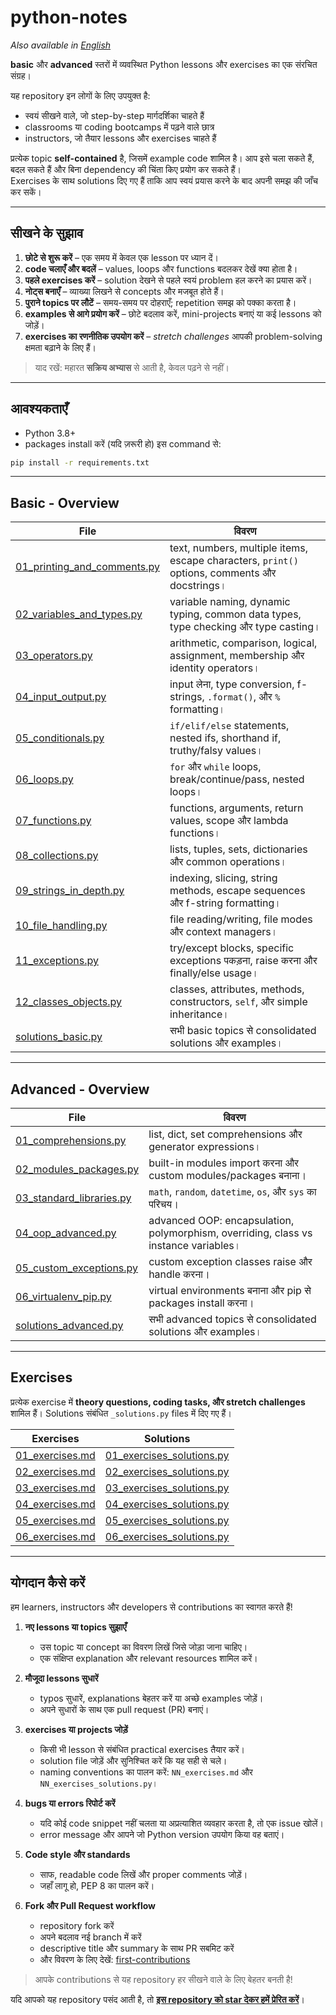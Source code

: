 # python-notes

_Also available in [English](README.md)_

**basic** और **advanced** स्तरों में व्यवस्थित Python lessons और exercises का एक संरचित संग्रह।  

यह repository इन लोगों के लिए उपयुक्त है:  
- स्वयं सीखने वाले, जो step-by-step मार्गदर्शिका चाहते हैं  
- classrooms या coding bootcamps में पढ़ने वाले छात्र  
- instructors, जो तैयार lessons और exercises चाहते हैं  

प्रत्येक topic **self-contained** है, जिसमें example code शामिल है। आप इसे चला सकते हैं, बदल सकते हैं और बिना dependency की चिंता किए प्रयोग कर सकते हैं।  
Exercises के साथ solutions दिए गए हैं ताकि आप स्वयं प्रयास करने के बाद अपनी समझ की जाँच कर सकें।  

---

## सीखने के सुझाव  

1. **छोटे से शुरू करें** – एक समय में केवल एक lesson पर ध्यान दें।  
2. **code चलाएँ और बदलें** – values, loops और functions बदलकर देखें क्या होता है।  
3. **पहले exercises करें** – solution देखने से पहले स्वयं problem हल करने का प्रयास करें।  
4. **नोट्स बनाएँ** – व्याख्या लिखने से concepts और मजबूत होते हैं।  
5. **पुराने topics पर लौटें** – समय-समय पर दोहराएँ; repetition समझ को पक्का करता है।  
6. **examples से आगे प्रयोग करें** – छोटे बदलाव करें, mini-projects बनाएं या कई lessons को जोड़ें।  
7. **exercises का रणनीतिक उपयोग करें** – *stretch challenges* आपकी problem-solving क्षमता बढ़ाने के लिए हैं।  

> याद रखें: महारत **सक्रिय अभ्यास** से आती है, केवल पढ़ने से नहीं।  

---

## आवश्यकताएँ  

- Python 3.8+  
- packages install करें (यदि ज़रूरी हो) इस command से:  

```bash
pip install -r requirements.txt
````

---

## Basic - Overview

| File                                                                | विवरण                                                                                        |
| ------------------------------------------------------------------- | -------------------------------------------------------------------------------------------- |
| [01\_printing\_and\_comments.py](basic/01_printing_and_comments.py) | text, numbers, multiple items, escape characters, `print()` options, comments और docstrings। |
| [02\_variables\_and\_types.py](basic/02_variables_and_types.py)     | variable naming, dynamic typing, common data types, type checking और type casting।           |
| [03\_operators.py](basic/03_operators.py)                           | arithmetic, comparison, logical, assignment, membership और identity operators।               |
| [04\_input\_output.py](basic/04_input_output.py)                    | input लेना, type conversion, f-strings, `.format()`, और `%` formatting।                      |
| [05\_conditionals.py](basic/05_conditionals.py)                     | `if/elif/else` statements, nested ifs, shorthand if, truthy/falsy values।                    |
| [06\_loops.py](basic/06_loops.py)                                   | `for` और `while` loops, break/continue/pass, nested loops।                                   |
| [07\_functions.py](basic/07_functions.py)                           | functions, arguments, return values, scope और lambda functions।                              |
| [08\_collections.py](basic/08_collections.py)                       | lists, tuples, sets, dictionaries और common operations।                                      |
| [09\_strings\_in\_depth.py](basic/09_strings_in_depth.py)           | indexing, slicing, string methods, escape sequences और f-string formatting।                  |
| [10\_file\_handling.py](basic/10_file_handling.py)                  | file reading/writing, file modes और context managers।                                        |
| [11\_exceptions.py](basic/11_exceptions.py)                         | try/except blocks, specific exceptions पकड़ना, raise करना और finally/else usage।             |
| [12\_classes\_objects.py](basic/12_classes_objects.py)              | classes, attributes, methods, constructors, `self`, और simple inheritance।                   |
| [solutions\_basic.py](basic/solutions_basic.py)                     | सभी basic topics से consolidated solutions और examples।                                      |

---

## Advanced - Overview

| File                                                            | विवरण                                                                               |
| --------------------------------------------------------------- | ----------------------------------------------------------------------------------- |
| [01\_comprehensions.py](advanced/01_comprehensions.py)          | list, dict, set comprehensions और generator expressions।                            |
| [02\_modules\_packages.py](advanced/02_modules_packages.py)     | built-in modules import करना और custom modules/packages बनाना।                      |
| [03\_standard\_libraries.py](advanced/03_standard_libraries.py) | `math`, `random`, `datetime`, `os`, और `sys` का परिचय।                              |
| [04\_oop\_advanced.py](advanced/04_oop_advanced.py)             | advanced OOP: encapsulation, polymorphism, overriding, class vs instance variables। |
| [05\_custom\_exceptions.py](advanced/05_custom_exceptions.py)   | custom exception classes raise और handle करना।                                      |
| [06\_virtualenv\_pip.py](advanced/06_virtualenv_pip.py)         | virtual environments बनाना और pip से packages install करना।                         |
| [solutions\_advanced.py](advanced/solutions_advanced.py)        | सभी advanced topics से consolidated solutions और examples।                          |

---

## Exercises

प्रत्येक exercise में **theory questions, coding tasks, और stretch challenges** शामिल हैं।
Solutions संबंधित `_solutions.py` files में दिए गए हैं।

| Exercises                                              | Solutions                                                                   |
| ------------------------------------------------------ | --------------------------------------------------------------------------- |
| [01\_exercises.md](advanced/exercises/01_exercises.md) | [01\_exercises\_solutions.py](advanced/exercises/01_exercises_solutions.py) |
| [02\_exercises.md](advanced/exercises/02_exercises.md) | [02\_exercises\_solutions.py](advanced/exercises/02_exercises_solutions.py) |
| [03\_exercises.md](advanced/exercises/03_exercises.md) | [03\_exercises\_solutions.py](advanced/exercises/03_exercises_solutions.py) |
| [04\_exercises.md](advanced/exercises/04_exercises.md) | [04\_exercises\_solutions.py](advanced/exercises/04_exercises_solutions.py) |
| [05\_exercises.md](advanced/exercises/05_exercises.md) | [05\_exercises\_solutions.py](advanced/exercises/05_exercises_solutions.py) |
| [06\_exercises.md](advanced/exercises/06_exercises.md) | [06\_exercises\_solutions.py](advanced/exercises/06_exercises_solutions.py) |

---

## योगदान कैसे करें

हम learners, instructors और developers से contributions का स्वागत करते हैं!

1. **नए lessons या topics सुझाएँ**

   * उस topic या concept का विवरण लिखें जिसे जोड़ा जाना चाहिए।
   * एक संक्षिप्त explanation और relevant resources शामिल करें।

2. **मौजूदा lessons सुधारें**

   * typos सुधारें, explanations बेहतर करें या अच्छे examples जोड़ें।
   * अपने सुधारों के साथ एक pull request (PR) बनाएं।

3. **exercises या projects जोड़ें**

   * किसी भी lesson से संबंधित practical exercises तैयार करें।
   * solution file जोड़ें और सुनिश्चित करें कि यह सही से चले।
   * naming conventions का पालन करें: `NN_exercises.md` और `NN_exercises_solutions.py`।

4. **bugs या errors रिपोर्ट करें**

   * यदि कोई code snippet नहीं चलता या अप्रत्याशित व्यवहार करता है, तो एक issue खोलें।
   * error message और आपने जो Python version उपयोग किया वह बताएं।

5. **Code style और standards**

   * साफ, readable code लिखें और proper comments जोड़ें।
   * जहाँ लागू हो, PEP 8 का पालन करें।

6. **Fork और Pull Request workflow**

   * repository fork करें
   * अपने बदलाव नई branch में करें
   * descriptive title और summary के साथ PR सबमिट करें
   * और विवरण के लिए देखें: [first-contributions](https://github.com/firstcontributions/first-contributions)

> आपके contributions से यह repository हर सीखने वाले के लिए बेहतर बनती है!

यदि आपको यह repository पसंद आती है, तो **[इस repository को star देकर हमें प्रेरित करें](https://github.com/khushal-solves/python-notes/stargazers)**।

